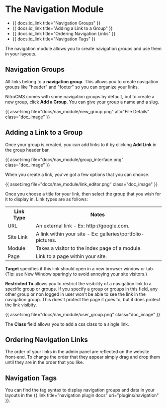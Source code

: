 # The Navigation Module

* {{ docs:id_link title="Navigation Groups" }}
* {{ docs:id_link title="Adding a Link to a Group" }}
* {{ docs:id_link title="Ordering Navigation Links" }}
* {{ docs:id_link title="Navigation Tags" }}

The navigation module allows you to create navigation groups and use them in your layouts.

## Navigation Groups

All links belong to a **navigation group**. This allows you to create navigation groups like "header" and "footer" so you can organize your links.

NitroCMS comes with some navigation groups by default, but to create a new group, click **Add a Group**. You can give your group a name and a slug.

{{ asset:img file="docs/nav\_module/new\_group.png" alt="File Details" class="doc_image" }} 

## Adding a Link to a Group

Once your group is created, you can add links to it by clicking **Add Link** in the group header bar.

{{ asset:img file="docs/nav\_module/group\_interface.png" class="doc_image" }}

When you create a link, you've got a few options that you can choose.

{{ asset:img file="docs/nav\_module/link\_editor.png" class="doc_image" }}

Once you choose a title for your link, then select the group that you wish for it to display in. Link types are as follows:

<table>
	<tr>
		<th>Link Type</th>
		<th>Notes</th>
	</tr>
	<tr>
		<td>URL</td>
		<td>An external link - Ex: http://google.com.</td>
	</tr>
	<tr>
		<td>Site Link</td>
		<td>A link within your site - Ex: galleries/portfolio-pictures.</td>
	</tr>
	<tr>
		<td>Module</td>
		<td>Takes a visitor to the index page of a module.</td>
	</tr>
	<tr>
		<td>Page</td>
		<td>Link to a page within your site.</td>
	</tr>
</table>

**Target** specifies if this link should open in a new browser window or tab. (Tip: use New Window sparingly to avoid annoying your site visitors.)

**Restricted To** allows you to restrict the visibility of a navigation link to a specific group or groups. If you specify a group or groups in this field, any other group or non logged in user won't be able to see the link in the navigation group. This does't protect the page it goes to, but it does protect the link visibity.

{{ asset:img file="docs/nav\_module/user\_group.png" class="doc_image" }}

The **Class** field allows you to add a css class to a single link.

## Ordering Navigation Links

The order of your links in the admin panel are reflected on the website front-end. To change the order that they appear simply drag and drop them until they are in the order that you like.

## Navigation Tags

You can find the tag syntax to display navigation groups and data in your layouts in the {{ link title="navigation plugin docs" uri="plugins/navigation" }}.